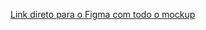 [Link direto para o Figma com todo o mockup](https://www.figma.com/file/nFNkAo3F5U0KQKkZUKR3xn/Untitled?type=design&node-id=0-1&mode=design)
